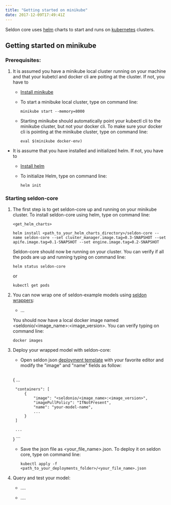```yaml
---
title: "Getting started on minikube"
date: 2017-12-09T17:49:41Z
---
```


Seldon core uses [helm](https://github.com/kubernetes/helm) charts to start and runs on [kubernetes](https://kubernetes.io/) clusters. 

## Getting started on minikube
### Prerequisites:

1. It is assumed you have a minikube local cluster running on your machine and that your kubetcl and docker cli are poiting at the cluster. If not, you have to
    * [Install minikube](https://kubernetes.io/docs/tasks/tools/install-minikube/)
    * To start a minibuke local cluster, type on command line:
    
        ```minikube start --memory=8000```

    * Starting minikube should automatically point your kubectl cli to the minikube cluster, but not your docker cli. To  make sure your docker cli is pointing at the minikube cluster, type on command line:
	
        ```eval $(minikube docker-env)```
* It is assume that you have installed and initialized helm. If not, you have to
    * [Install helm](https://github.com/kubernetes/helm/blob/master/docs/install.md)
    * To initialize Helm, type on command line: 
    
        ```helm init```

### Starting seldon-core

1. The first step is to get seldon-core up and running on your minikube cluster. To  install seldon-core using helm, type on command line:
      	
    ```<get_helm_charts>```

    ```helm install <path_to_your_helm_charts_directory>/seldon-core --name seldon-core --set cluster_manager.image.tag=0.3-SNAPSHOT --set apife.image.tag=0.1-SNAPSHOT --set engine.image.tag=0.2-SNAPSHOT```
	
    Seldon-core should now be running on your cluster. You can verify if all the pods are up and running typing on command line:

    ```helm status seldon-core```

    or

    ```kubectl get pods```

2. You can now wrap one of seldon-example models using [seldon wrappers](link_to_wrappers_docs):

    * ...

    You should now have a local docker image named \<seldonio/\<image_name>:\<image_version>. You can verify typing on command line:

    ```docker images```

3. Deploy your wrapped model with seldon-core:

    * Open seldon json [deployment template](link_to_json_template) with your favorite editor and modify the "image" and "name" fields as follow:

        ```json
	{
	    ...
	    
	    "containers": [
	        {
	            "image": "<seldonio/<image_name>:<image_version>",
	            "imagePullPolicy": "IfNotPresent",
	            "name": "your-model-name",
	            ...
	        }
	    ]

        ...
	}
        ```

    * Save the json file as \<your_file_name>.json. To deploy it on seldon core, type on command line:

        ```kubectl apply -f <path_to_your_deployments_folder>/<your_file_name>.json```

4. Query and test your model:

    * ....

    * ....
    


